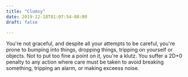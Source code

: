 ```yaml
---
title: "Clumsy"
date: 2019-12-18T01:07:54-08:00
draft: false

---
```


You're not graceful, and despite all your attempts to be careful, you're prone to bumping into things, dropping things, tripping on yourself or objects. Not to put too fine a point on it, you're a klutz. You suffer a 2D+0 penalty to any action where care must be taken to avoid breaking something, tripping an alarm, or making exceess noise.